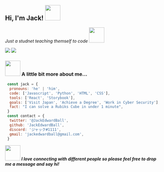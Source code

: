 <h2> Hi, I'm Jack! <img src="https://media.giphy.com/media/mGcNjsfWAjY5AEZNw6/giphy.gif" width="50"></h2>

<p><em> Just a studnet teaching themself to code <img src="https://media.giphy.com/media/WUlplcMpOCEmTGBtBW/giphy.gif" width="50"></em></p>

![](https://img.shields.io/twitter/follow/JackEdwardBall?style=social)
![](https://img.shields.io/github/followers/JackEdwardBall?style=social)

<h3> <img src="https://media.giphy.com/media/oz45ELYgMoYVsZqmor/giphy.gif" width="50"> A little bit more about me... </h3>

```javascript
 const jack = {
  pronouns: 'he' | 'him',
  code: ['Javascript', 'Python', 'HTML', 'CSS'],
  tools: ['React', 'Storybook'],
  goals: ['Visit Japan', 'Achieve a Degree', 'Work in Cyber Security'],
  fact: "I can solve a Rubiks Cube in under 1 minute",
 }
 const contact = {
  twitter: '@JackEdwardBall',
  github: 'JackEdwardBall',
  discord: 'ジャック#1111',
  gmail: 'jackedwardball@gmail.com',
 }
```

<em><b> <img src="https://media.giphy.com/media/LnQjpWaON8nhr21vNW/giphy.gif" width="50"> I love connecting with different people so please feel free to drop me a message and say hi!  </b></em>
